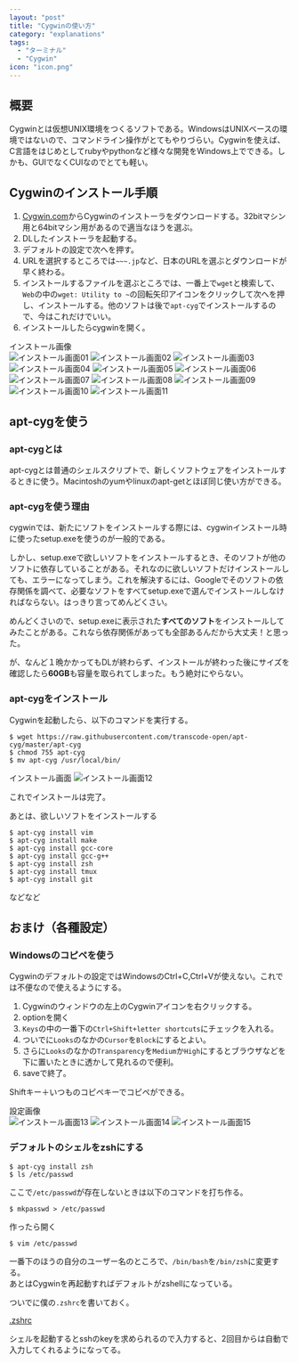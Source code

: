 ```yaml
---
layout: "post"
title: "Cygwinの使い方"
category: "explanations"
tags:
  - "ターミナル"
  - "Cygwin"
icon: "icon.png"
---
```

## 概要

Cygwinとは仮想UNIX環境をつくるソフトである。WindowsはUNIXベースの環境ではないので、コマンドライン操作がとてもやりづらい。Cygwinを使えば、C言語をはじめとしてrubyやpythonなど様々な開発をWindows上でできる。しかも、GUIでなくCUIなのでとても軽い。

<!--more-->

## Cygwinのインストール手順  

  1. [Cygwin.com](https://www.cygwin.com/)からCygwinのインストーラをダウンロードする。32bitマシン用と64bitマシン用があるので適当なほうを選ぶ。
  1. DLしたインストーラを起動する。
  1. デフォルトの設定で次へを押す。
  1. URLを選択するところでは`~~~.jp`など、日本のURLを選ぶとダウンロードが早く終わる。
  1. インストールするファイルを選ぶところでは、一番上で`wget`と検索して、`Web`の中の`wget: Utility to ~`の回転矢印アイコンをクリックして次へを押し、インストールする。他のソフトは後で`apt-cyg`でインストールするので、今はこれだけでいい。
  1. インストールしたらcygwinを開く。

インストール画像  
![インストール画面01](01.png) 
![インストール画面02](02.png) 
![インストール画面03](03.png) 
![インストール画面04](04.png) 
![インストール画面05](05.png) 
![インストール画面06](06.png) 
![インストール画面07](07.png) 
![インストール画面08](08.png) 
![インストール画面09](09.png) 
![インストール画面10](10.png) 
![インストール画面11](11.png) 

## apt-cygを使う  

### apt-cygとは

apt-cygとは普通のシェルスクリプトで、新しくソフトウェアをインストールするときに使う。Macintoshのyumやlinuxのapt-getとほぼ同じ使い方ができる。

### apt-cygを使う理由

cygwinでは、新たにソフトをインストールする際には、cygwinインストール時に使ったsetup.exeを使うのが一般的である。

しかし、setup.exeで欲しいソフトをインストールするとき、そのソフトが他のソフトに依存していることがある。それなのに欲しいソフトだけインストールしても、エラーになってしまう。これを解決するには、Googleでそのソフトの依存関係を調べて、必要なソフトをすべてsetup.exeで選んでインストールしなければならない。はっきり言ってめんどくさい。

めんどくさいので、setup.exeに表示された**すべてのソフト**をインストールしてみたことがある。これなら依存関係があっても全部あるんだから大丈夫！と思った。

が、なんど１晩かかってもDLが終わらず、インストールが終わった後にサイズを確認したら**60GB**も容量を取られてしまった。もう絶対にやらない。

### apt-cygをインストール

Cygwinを起動したら、以下のコマンドを実行する。

	$ wget https://raw.githubusercontent.com/transcode-open/apt-cyg/master/apt-cyg
	$ chmod 755 apt-cyg
	$ mv apt-cyg /usr/local/bin/

インストール画面
![インストール画面12](12.png) 

これでインストールは完了。  

あとは、欲しいソフトをインストールする

	$ apt-cyg install vim
	$ apt-cyg install make
	$ apt-cyg install gcc-core
	$ apt-cyg install gcc-g++
	$ apt-cyg install zsh
	$ apt-cyg install tmux
	$ apt-cyg install git

などなど

## おまけ（各種設定）

### Windowsのコピペを使う  

Cygwinのデフォルトの設定ではWindowsのCtrl+C,Ctrl+Vが使えない。これでは不便なので使えるようにする。

  1. Cygwinのウィンドウの左上のCygwinアイコンを右クリックする。
  1. optionを開く
  1. `Keys`の中の一番下の`Ctrl+Shift+letter shortcuts`にチェックを入れる。
  1. ついでに`Looks`のなかの`Cursor`を`Block`にするとよい。
  1. さらに`Looks`のなかの`Transparency`を`Medium`か`High`にするとブラウザなどを下に置いたときに透かして見れるので便利。
  1. saveで終了。

Shiftキー＋いつものコピペキーでコピペができる。

設定画像  
![インストール画面13](13.png) 
![インストール画面14](14.png) 
![インストール画面15](15.png) 


### デフォルトのシェルをzshにする

	$ apt-cyg install zsh
	$ ls /etc/passwd

ここで`/etc/passwd`が存在しないときは以下のコマンドを打ち作る。

	$ mkpasswd > /etc/passwd

作ったら開く

	$ vim /etc/passwd

一番下のほうの自分のユーザー名のところで、`/bin/bash`を`/bin/zsh`に変更する。  
あとはCygwinを再起動すればデフォルトがzshellになっている。


ついでに僕の`.zshrc`を書いておく。  

[.zshrc](https://github.com/kerikun11/dotfiles/blob/master/.zshrc)  

シェルを起動するとsshのkeyを求められるので入力すると、2回目からは自動で入力してくれるようになってる。

